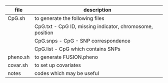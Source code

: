file | description
-------|------------
CpG.sh | to generate the following files
       | CpG.txt - CpG ID, missing indicator, chromosome, position
       | CpG.snps - CpG - SNP correspondence
       | CpG.list - CpG which contains SNPs
pheno.sh | to generate FUSION.pheno
covar.sh | to set up covariates
notes | codes which may be useful

